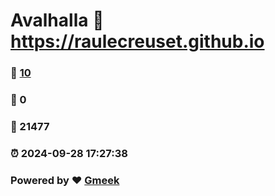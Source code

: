 # Avalhalla :link: https://raulecreuset.github.io 
### :page_facing_up: [10](https://raulecreuset.github.io/tag.html) 
### :speech_balloon: 0 
### :hibiscus: 21477 
### :alarm_clock: 2024-09-28 17:27:38 
### Powered by :heart: [Gmeek](https://github.com/Meekdai/Gmeek)
